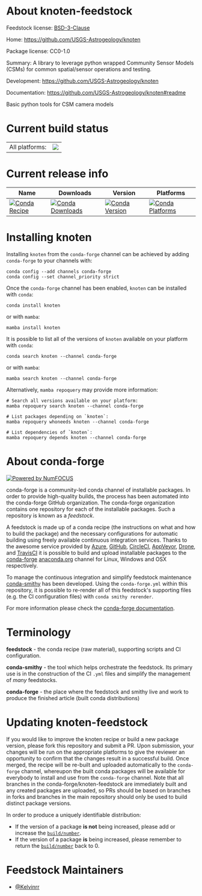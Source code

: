 About knoten-feedstock
======================

Feedstock license: [BSD-3-Clause](https://github.com/conda-forge/knoten-feedstock/blob/main/LICENSE.txt)

Home: https://github.com/USGS-Astrogeology/knoten

Package license: CC0-1.0

Summary: A library to leverage python wrapped Community Sensor Models (CSMs) for common spatial/sensor operations and testing.

Development: https://github.com/USGS-Astrogeology/knoten

Documentation: https://github.com/USGS-Astrogeology/knoten#readme

Basic python tools for CSM camera models

Current build status
====================


<table><tr><td>All platforms:</td>
    <td>
      <a href="https://dev.azure.com/conda-forge/feedstock-builds/_build/latest?definitionId=16649&branchName=main">
        <img src="https://dev.azure.com/conda-forge/feedstock-builds/_apis/build/status/knoten-feedstock?branchName=main">
      </a>
    </td>
  </tr>
</table>

Current release info
====================

| Name | Downloads | Version | Platforms |
| --- | --- | --- | --- |
| [![Conda Recipe](https://img.shields.io/badge/recipe-knoten-green.svg)](https://anaconda.org/conda-forge/knoten) | [![Conda Downloads](https://img.shields.io/conda/dn/conda-forge/knoten.svg)](https://anaconda.org/conda-forge/knoten) | [![Conda Version](https://img.shields.io/conda/vn/conda-forge/knoten.svg)](https://anaconda.org/conda-forge/knoten) | [![Conda Platforms](https://img.shields.io/conda/pn/conda-forge/knoten.svg)](https://anaconda.org/conda-forge/knoten) |

Installing knoten
=================

Installing `knoten` from the `conda-forge` channel can be achieved by adding `conda-forge` to your channels with:

```
conda config --add channels conda-forge
conda config --set channel_priority strict
```

Once the `conda-forge` channel has been enabled, `knoten` can be installed with `conda`:

```
conda install knoten
```

or with `mamba`:

```
mamba install knoten
```

It is possible to list all of the versions of `knoten` available on your platform with `conda`:

```
conda search knoten --channel conda-forge
```

or with `mamba`:

```
mamba search knoten --channel conda-forge
```

Alternatively, `mamba repoquery` may provide more information:

```
# Search all versions available on your platform:
mamba repoquery search knoten --channel conda-forge

# List packages depending on `knoten`:
mamba repoquery whoneeds knoten --channel conda-forge

# List dependencies of `knoten`:
mamba repoquery depends knoten --channel conda-forge
```


About conda-forge
=================

[![Powered by
NumFOCUS](https://img.shields.io/badge/powered%20by-NumFOCUS-orange.svg?style=flat&colorA=E1523D&colorB=007D8A)](https://numfocus.org)

conda-forge is a community-led conda channel of installable packages.
In order to provide high-quality builds, the process has been automated into the
conda-forge GitHub organization. The conda-forge organization contains one repository
for each of the installable packages. Such a repository is known as a *feedstock*.

A feedstock is made up of a conda recipe (the instructions on what and how to build
the package) and the necessary configurations for automatic building using freely
available continuous integration services. Thanks to the awesome service provided by
[Azure](https://azure.microsoft.com/en-us/services/devops/), [GitHub](https://github.com/),
[CircleCI](https://circleci.com/), [AppVeyor](https://www.appveyor.com/),
[Drone](https://cloud.drone.io/welcome), and [TravisCI](https://travis-ci.com/)
it is possible to build and upload installable packages to the
[conda-forge](https://anaconda.org/conda-forge) [anaconda.org](https://anaconda.org/)
channel for Linux, Windows and OSX respectively.

To manage the continuous integration and simplify feedstock maintenance
[conda-smithy](https://github.com/conda-forge/conda-smithy) has been developed.
Using the ``conda-forge.yml`` within this repository, it is possible to re-render all of
this feedstock's supporting files (e.g. the CI configuration files) with ``conda smithy rerender``.

For more information please check the [conda-forge documentation](https://conda-forge.org/docs/).

Terminology
===========

**feedstock** - the conda recipe (raw material), supporting scripts and CI configuration.

**conda-smithy** - the tool which helps orchestrate the feedstock.
                   Its primary use is in the construction of the CI ``.yml`` files
                   and simplify the management of *many* feedstocks.

**conda-forge** - the place where the feedstock and smithy live and work to
                  produce the finished article (built conda distributions)


Updating knoten-feedstock
=========================

If you would like to improve the knoten recipe or build a new
package version, please fork this repository and submit a PR. Upon submission,
your changes will be run on the appropriate platforms to give the reviewer an
opportunity to confirm that the changes result in a successful build. Once
merged, the recipe will be re-built and uploaded automatically to the
`conda-forge` channel, whereupon the built conda packages will be available for
everybody to install and use from the `conda-forge` channel.
Note that all branches in the conda-forge/knoten-feedstock are
immediately built and any created packages are uploaded, so PRs should be based
on branches in forks and branches in the main repository should only be used to
build distinct package versions.

In order to produce a uniquely identifiable distribution:
 * If the version of a package **is not** being increased, please add or increase
   the [``build/number``](https://docs.conda.io/projects/conda-build/en/latest/resources/define-metadata.html#build-number-and-string).
 * If the version of a package **is** being increased, please remember to return
   the [``build/number``](https://docs.conda.io/projects/conda-build/en/latest/resources/define-metadata.html#build-number-and-string)
   back to 0.

Feedstock Maintainers
=====================

* [@Kelvinrr](https://github.com/Kelvinrr/)


